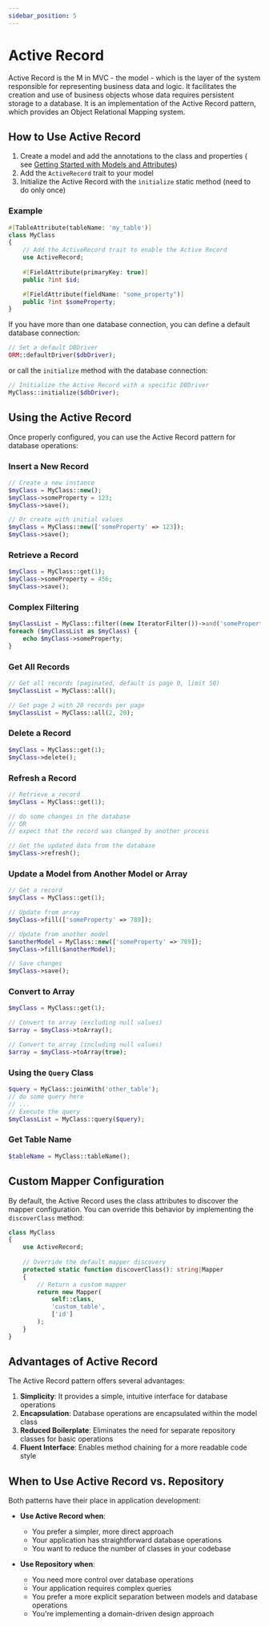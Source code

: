 ```yaml
---
sidebar_position: 5
---
```


# Active Record

Active Record is the M in MVC - the model - which is the layer of the system responsible
for representing business data and logic. It facilitates the creation and use of
business objects whose data requires persistent storage to a database.
It is an implementation of the Active Record pattern, which provides an Object Relational Mapping system.

## How to Use Active Record

1. Create a model and add the annotations to the class and properties (
   see [Getting Started with Models and Attributes](getting-started-model.md))
2. Add the `ActiveRecord` trait to your model
3. Initialize the Active Record with the `initialize` static method (need to do only once)

### Example

```php
#[TableAttribute(tableName: 'my_table')]
class MyClass
{
    // Add the ActiveRecord trait to enable the Active Record
    use ActiveRecord;
    
    #[FieldAttribute(primaryKey: true)]
    public ?int $id;

    #[FieldAttribute(fieldName: "some_property")]
    public ?int $someProperty;
}
```

If you have more than one database connection, you can define a default database connection:

```php
// Set a default DBDriver
ORM::defaultDriver($dbDriver);
```

or call the `initialize` method with the database connection:

```php
// Initialize the Active Record with a specific DBDriver
MyClass::initialize($dbDriver);
```

## Using the Active Record

Once properly configured, you can use the Active Record pattern for database operations:

### Insert a New Record

```php
// Create a new instance
$myClass = MyClass::new();
$myClass->someProperty = 123;
$myClass->save();

// Or create with initial values
$myClass = MyClass::new(['someProperty' => 123]);
$myClass->save();
```

### Retrieve a Record

```php
$myClass = MyClass::get(1);
$myClass->someProperty = 456;
$myClass->save();
```

### Complex Filtering

```php
$myClassList = MyClass::filter((new IteratorFilter())->and('someProperty', Relation::EQUAL, 123));
foreach ($myClassList as $myClass) {
    echo $myClass->someProperty;
}
```

### Get All Records

```php
// Get all records (paginated, default is page 0, limit 50)
$myClassList = MyClass::all();

// Get page 2 with 20 records per page
$myClassList = MyClass::all(2, 20);
```

### Delete a Record

```php
$myClass = MyClass::get(1);
$myClass->delete();
```

### Refresh a Record

```php
// Retrieve a record
$myClass = MyClass::get(1);

// do some changes in the database
// OR
// expect that the record was changed by another process

// Get the updated data from the database
$myClass->refresh();
```

### Update a Model from Another Model or Array

```php
// Get a record
$myClass = MyClass::get(1);

// Update from array
$myClass->fill(['someProperty' => 789]);

// Update from another model
$anotherModel = MyClass::new(['someProperty' => 789]);
$myClass->fill($anotherModel);

// Save changes
$myClass->save();
```

### Convert to Array

```php
$myClass = MyClass::get(1);

// Convert to array (excluding null values)
$array = $myClass->toArray();

// Convert to array (including null values)
$array = $myClass->toArray(true);
```

### Using the `Query` Class

```php
$query = MyClass::joinWith('other_table');
// do some query here
// ...
// Execute the query
$myClassList = MyClass::query($query);
```

### Get Table Name

```php
$tableName = MyClass::tableName();
```

## Custom Mapper Configuration

By default, the Active Record uses the class attributes to discover the mapper configuration.
You can override this behavior by implementing the `discoverClass` method:

```php
class MyClass
{
    use ActiveRecord;
    
    // Override the default mapper discovery
    protected static function discoverClass(): string|Mapper
    {
        // Return a custom mapper
        return new Mapper(
            self::class,
            'custom_table',
            ['id']
        );
    }
}
```

## Advantages of Active Record

The Active Record pattern offers several advantages:

1. **Simplicity**: It provides a simple, intuitive interface for database operations
2. **Encapsulation**: Database operations are encapsulated within the model class
3. **Reduced Boilerplate**: Eliminates the need for separate repository classes for basic operations
4. **Fluent Interface**: Enables method chaining for a more readable code style

## When to Use Active Record vs. Repository

Both patterns have their place in application development:

- **Use Active Record when**:
  - You prefer a simpler, more direct approach
  - Your application has straightforward database operations
  - You want to reduce the number of classes in your codebase

- **Use Repository when**:
  - You need more control over database operations
  - Your application requires complex queries
  - You prefer a more explicit separation between models and database operations
  - You're implementing a domain-driven design approach 